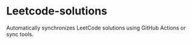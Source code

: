 # Leetcode-solutions
Automatically synchronizes LeetCode solutions using GitHub Actions or sync tools.
